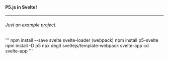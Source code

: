 #### P5.js in Svelte!
----
###### Just an example project.

'''
npm install --save svelte svelte-loader (webpack)
npm install p5-svelte
npm install -D p5 
npx degit sveltejs/template-webpack svelte-app
cd svelte-app
'''
